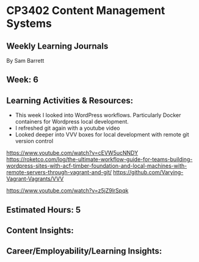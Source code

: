 # CP3402 Content Management Systems
## Weekly Learning Journals

By Sam Barrett

## Week: 6

## Learning Activities & Resources:
- This week I looked into WordPress workflows. Particularly Docker containers for Wordpress local development.
- I refreshed git again with a youtube video
- Looked deeper into VVV boxes for local development with remote git version control

https://www.youtube.com/watch?v=cEVW5ucNNDY
https://roketco.com/log/the-ultimate-workflow-guide-for-teams-building-wordpress-sites-with-acf-timber-foundation-and-local-machines-with-remote-servers-through-vagrant-and-git/
https://github.com/Varying-Vagrant-Vagrants/VVV

https://www.youtube.com/watch?v=z5jZ9lrSpqk


## Estimated Hours: 5


## Content Insights:


## Career/Employability/Learning Insights:
